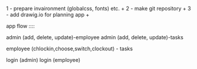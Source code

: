 1 - prepare invaironment (globalcss, fonts) etc. +
2 - make git repository +
3 - add drawig.io for planning app +

app flow ::::

admin (add, delete, update)-employee
admin (add, delete, update)-tasks

employee (chlockin,choose,switch,clockout) - tasks

login (admin)
login (employee)

